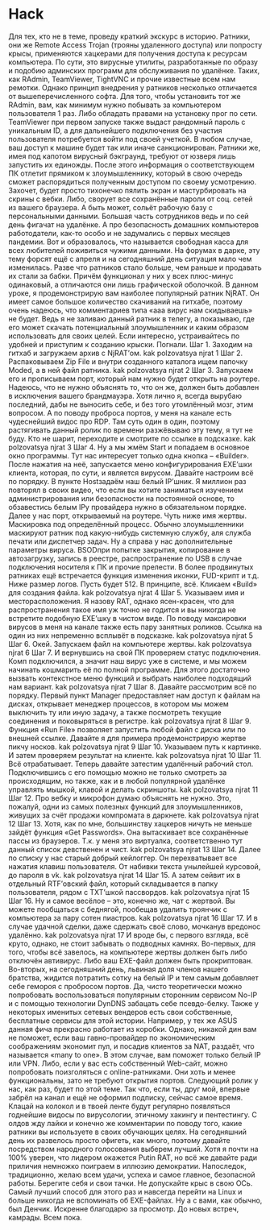 # Hack
Для тех, кто не в теме, проведу краткий экскурс в историю. Ратники, они же Remote Access Trojan (трояны удаленного доступа) или попросту крысы, применяются хацкерами для получения доступа к ресурсам компьютера. По сути, это вирусные утилиты, разработанные по образу и подобию админских программ для обслуживания по удалёнке. Таких, как RAdmin, TeamViewer, TightVNC и прочие известные всем нам ремотки.  Однако принцип внедрения у ратников несколько отличается от вышеперечисленного софта. Для того, чтобы установить тот же RAdmin, вам, как минимум нужно побывать за компьютером пользователя 1 раз. Либо обладать правами на установку прог по сети. TeamViewer при первом запуске также выдаст рандомный пароль с уникальным ID, а для дальнейшего подключения без участия пользователя потребуется войти под своей учеткой.  В любом случае, ваш доступ к машине будет так или иначе санкционирован. Ратники же, имея под капотом вирусный бэкграунд, требуют от юзверя лишь запустить их единожды. После этого информация о соответствующем ПК отлетит прямиком к злоумышленнику, который в свою очередь сможет распорядиться полученным доступом по своему усмотрению.  Захочет, будет просто тихонечко пялить экран и мастурбировать на скрины с вебки. Либо, сворует все сохранённые пароли от соц. сетей из вашего браузера. А быть может, сольёт рабочую базу с персональными данными. Большая часть сотрудников ведь и по сей день фигачат на удалёнке. А про безопасность домашних компьютеров работодатели, как-то особо и не задумались с первых месяцев пандемии.  Вот и образовалось, что называется свободная касса для всех любителей поживиться чужими данными. На форумах в дарке, эту тему форсят ещё с апреля и на сегодняшний день ситуация мало чем изменилась. Разве что ратников стало больше, чем раньше и продавать их стали за бабки. Причём функционал у них у всех плюс-минус одинаковый, а отличаются они лишь графической оболочкой.  В данном уроке, я продемонстрирую вам наиболее популярный ратник NjRAT. Он имеет самое большое количество скачиваний на гитхабе, поэтому очень надеюсь, что комментариев типа «ааа вирус нам скидываешь» не будет. Ведь я не заливаю данный ратник в телегу, а показываю, где его может скачать потенциальный злоумышленник и каким образом использовать для своих целей. Если интересно, устраивайтесь по удобней и приступим к созданию крыски. Погнали.  Шаг 1. Заходим на гитхаб и загружаем архив с NjRAT’ом.  kak polzovatsya njrat 1 Шаг 2. Распаковываем Zip File и внутри созданного каталога ищем папочку Moded, а в ней файл ратника.  kak polzovatsya njrat 2 Шаг 3. Запускаем его и прописываем порт, который нам нужно будет открыть на роутере. Надеюсь, что не нужно объяснять то, что он же, должен быть добавлен в исключения вашего брандмауэра. Хотя лично я, всегда вырубаю последний, дабы не выносить себе, и без того утомлённый мозг, этим вопросом. А по поводу проброса портов, у меня на канале есть чудеснейший видос про RDP. Там суть один в один, поэтому растягивать данный ролик по времени разжёвываю эту тему, я тут не буду. Кто не шарит, переходите и смотрите по ссылке в подсказке.  kak polzovatsya njrat 3 Шаг 4. Ну а мы жмём Start и попадаем в основное окно программы. Тут нас интересует только одна кнопка – «Builder». После нажатия на неё, запускается меню конфигурирования EXE’шки клиента, которая, по сути, и является вирусом. Давайте настроим всё по порядку. В пункте Hostзадаём наш белый IP’шник. Я миллион раз повторял в своих видео, что если вы хотите заниматься изучением администрирования или безопасности на постоянной основе, то обзавестись белым IPу провайдера нужно в обязательном порядке. Далее у нас порт, открываемый на роутере. Чуть ниже имя жертвы. Маскировка под определённый процесс. Обычно злоумышленники маскируют ратник под какую-нибудь системную службу, аля служба печати или диспетчер задач. Ну а справа у нас дополнительные параметры вируса. BSODпри попытке закрытия, копирование в автозагрузку, запись в реестре, распространение по USB в случае подключения носителя к ПК и прочие прелести. В более продвинутых ратниках ещё встречается функция изменения иконки, FUD-крипт и т.д. Ниже размер логов. Пусть будет 512. В принципе, всё. Кликаем «Build» для создания файла.  kak polzovatsya njrat 4 Шаг 5. Указываем имя и месторасположения. Я назову RAT, однако ясен-красен, что для распространения такое имя уж точно не годится и вы никогда не встретите подобную EXE’шку в чистом виде. По поводу максировки вирусов в меня на канале также есть пару занятных роликов. Ссылка на один из них непременно всплывёт в подсказке.  kak polzovatsya njrat 5 Шаг 6. Окей. Запускаем файл на компьютере жертвы.  kak polzovatsya njrat 6 Шаг 7. И вернувшись на свой ПК проверяем статус подключения. Комп подключился, а значит наш вирус уже в системе, и мы можем начинать кошмарить её по полной программе. Для этого достаточно вызвать контекстное меню функций и выбрать наиболее подходящий нам вариант.  kak polzovatsya njrat 7 Шаг 8. Давайте рассмотрим всё по порядку. Первый пункт Manager предоставляет нам доступ к файлам на дисках, открывает менеджер процессов, в котором мы можем выключить ту или иную задачу, а также посмотреть текущие соединения и поковыряться в регистре.  kak polzovatsya njrat 8 Шаг 9. Функция «Run File» позволяет запустить любой файл с диска или по внешней ссылке. Давайте я для примера продемонстрирую жертве пикчу носков.  kak polzovatsya njrat 9 Шаг 10. Указываем путь к картинке. И затем проверяем результат на клиенте.  kak polzovatsya njrat 10 Шаг 11. Всё отрабатывает. Теперь давайте затестим удалённый рабочий стол. Подключившись с его помощью можно не только смотреть за происходящим, но также, как и в любой популярной удалёнке управлять мышкой, клавой и делать скриншоты.  kak polzovatsya njrat 11 Шаг 12. Про вебку и микрофон думаю объяснять не нужно. Это, пожалуй, одни из самых полезных функций для злоумышленников, живущих за счёт продажи компромата в даркнете.  kak polzovatsya njrat 12 Шаг 13. Хотя, как по мне, большинству хацкеров ничуть не меньше зайдёт функция «Get Passwords». Она вытаскивает все сохранённые пассы из браузеров. Т.к. у меня это виртуалка, соответственно тут данный список девственен и чист.  kak polzovatsya njrat 13 Шаг 14. Далее по списку у нас старый добрый кейлоггер. Он перехватывает все нажатия клавиш пользователя. От набивки текста унылейшей курсовой, до пароля в vk.  kak polzovatsya njrat 14 Шаг 15. А затем сейвит их в отдельный RTF’овский файл, который складывается в папку пользователя, рядом с TXT’шкой пассвордов.  kak polzovatsya njrat 15 Шаг 16. Ну и самое весёлое – это, конечно же, чат с жертвой. Вы можете пообщаться с беднягой, пообещав удалить троянчик с компьютера за пару сотен пиастров.  kak polzovatsya njrat 16 Шаг 17. И в случае удачной сделки, даже сдержать своё слово, мочканув вредонос удалённо.  kak polzovatsya njrat 17 И вроде бы, с первого взгляда, всё круто, однако, не стоит забывать о подводных камнях. Во-первых, для того, чтобы всё завелось, на компьютере жертвы должен быть либо отключён автивирус. Либо ваш EXE-файл должен быть прокриптован. Во-вторых, на сегодняшний день, львиная доля членов нашего братства, жидится потратить сотку на белый IP и тем самым добавляет себе гемороя с пробросом портов.  Да, чисто теоретически можно попробовать воспользоваться популярным сторонним сервисом No-IP и с помощью технологии DynDNS забацать себе псевдо-белку. Также у некоторых именитых сетевых вендеров есть свои собственные, бесплатные сервисы для этой истории. Например, у тех же ASUS данная фича прекрасно работает из коробки. Однако, никакой дин вам не поможет, если ваш гавно-провайдер по экономическим соображениям экономит пул, и посадив клиентов за NAT, раздаёт, что называется «many to one».  В этом случае, вам поможет только белый IP или VPN. Либо, если у вас есть собственный Web-сайт, можно попробовать поизголяться с online-ратниками. Они хоть и менее функциональны, зато не требуют открытия портов. Следующий ролик у нас, как раз, будет по этой теме. Так что, если ты, друг мой, впервые забрёл на канал и ещё не оформил подписку, сейчас самое время. Клацай на колокол и в твоей ленте будут регулярно появляться годнейшие видосы по вирусологии, этичному хакингу и пентестингу.  С олдов жду лайки и конечно же комментарии по поводу того, какие ратники вы используете в своих обучающих целях. На сегодняшний день их развелось просто офигеть, как много, поэтому давайте посредством народного голосования выберем лучший. Хотя я почти на 100% уверен, что лидером окажется Putin RAT, но всё же давайте ради приличия немножко поиграем в иллюзию демократии. Напоследок, традиционно, желаю всем удачи, успеха и самое главное, безопасной работы.  Берегите себя и свои тачки. Не допускайте крыс в свою ОСь. Самый лучший способ для этого раз и навсегда перейти на Linux и больше никогда не вспоминать об EXE-файлах. Ну а с вами, как обычно, был Денчик. Искренне благодарю за просмотр. До новых встреч, камрады. Всем пока.
